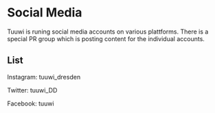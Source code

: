 # Social Media

Tuuwi is runing social media accounts on various plattforms. There is a special PR group which is posting content for the individual accounts.

## List

Instagram: tuuwi_dresden

Twitter: tuuwi_DD

Facebook: tuuwi
